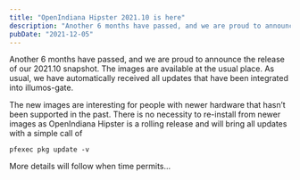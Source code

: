 ```yaml
---
title: "OpenIndiana Hipster 2021.10 is here"
description: "Another 6 months have passed, and we are proud to announce the release of our 2021.10 snapshot. The images are available at the usual place."
pubDate: "2021-12-05"
---
```


Another 6 months have passed, and we are proud to announce the release of our 2021.10 snapshot. The images are available at the usual place. As usual, we have automatically received all updates that have been integrated into illumos-gate.

The new images are interesting for people with newer hardware that hasn’t been supported in the past. There is no necessity to re-install from newer images as OpenIndiana Hipster is a rolling release and will bring all updates with a simple call of 
```
pfexec pkg update -v
```

More details will follow when time permits…
